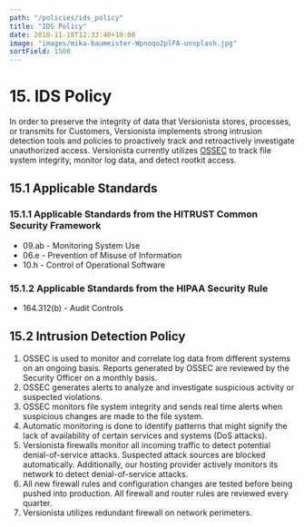 ```yaml
---
path: "/policies/ids_policy"
title: "IDS Policy"
date: 2018-11-18T12:33:46+10:00
image: "images/mika-baumeister-Wpnoqo2plFA-unsplash.jpg"
sortField: 1500
---
```


# 15. IDS Policy

In order to preserve the integrity of data that Versionista stores, processes,
or transmits for Customers, Versionista implements strong intrusion detection
tools and policies to proactively track and retroactively investigate
unauthorized access. Versionista currently utilizes
[OSSEC](http://www.ossec.net/) to track file system integrity, monitor log data,
and detect rootkit access.

## 15.1 Applicable Standards

### 15.1.1 Applicable Standards from the HITRUST Common Security Framework

- 09.ab - Monitoring System Use
- 06.e - Prevention of Misuse of Information
- 10.h - Control of Operational Software

### 15.1.2 Applicable Standards from the HIPAA Security Rule

- 164.312(b) - Audit Controls

## 15.2 Intrusion Detection Policy

1. OSSEC is used to monitor and correlate log data from different systems on an
   ongoing basis. Reports generated by OSSEC are reviewed by the Security
   Officer on a monthly basis.
2. OSSEC generates alerts to analyze and investigate suspicious activity or
   suspected violations.
3. OSSEC monitors file system integrity and sends real time alerts when
   suspicious changes are made to the file system.
4. Automatic monitoring is done to identify patterns that might signify the lack
   of availability of certain services and systems (DoS attacks).
5. Versionista firewalls monitor all incoming traffic to detect potential
   denial-of-service attacks. Suspected attack sources are blocked
   automatically. Additionally, our hosting provider actively monitors its
   network to detect denial-of-service attacks.
6. All new firewall rules and configuration changes are tested before being
   pushed into production. All firewall and router rules are reviewed every
   quarter.
7. Versionista utilizes redundant firewall on network perimeters.

